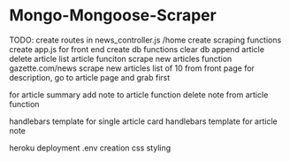 # Mongo-Mongoose-Scraper

TODO:
create routes in news_controller.js
    /home
    create scraping functions
create app.js for front end
    create db functions
        clear db
        append article 
        delete article
    list article funciton
    scrape new articles function
        gazette.com/news scrape new articles
            list of 10 from front page
            for description, go to article page and grab first <p> for article summary
    add note to article function
    delete note from article function

handlebars template for single article card
handlebars template for article note

heroku deployment
.env creation
css styling



